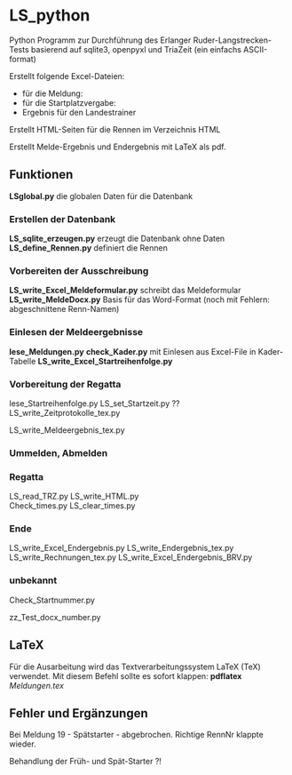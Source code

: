 # LS_python
Python Programm zur Durchführung des Erlanger Ruder-Langstrecken-Tests
basierend auf sqlite3, openpyxl und TriaZeit (ein einfachs ASCII-format)

Erstellt folgende Excel-Dateien:
* für die Meldung: 
* für die Startplatzvergabe:
* Ergebnis für den Landestrainer

Erstellt HTML-Seiten für die Rennen im Verzeichnis HTML

Erstellt Melde-Ergebnis und Endergebnis mit LaTeX als pdf.

## Funktionen

**LSglobal.py** die globalen Daten für die Datenbank

### Erstellen der Datenbank
**LS_sqlite_erzeugen.py** erzeugt die Datenbank ohne Daten
**LS_define_Rennen.py** definiert die Rennen

### Vorbereiten der Ausschreibung
**LS_write_Excel_Meldeformular.py** schreibt das Meldeformular 
**LS_write_MeldeDocx.py** Basis für das Word-Format (noch mit Fehlern: abgeschnittene Renn-Namen)

### Einlesen der Meldeergebnisse 
**lese_Meldungen.py**
**check_Kader.py** mit Einlesen aus Excel-File in Kader-Tabelle
**LS_write_Excel_Startreihenfolge.py**

### Vorbereitung der Regatta
lese_Startreihenfolge.py
LS_set_Startzeit.py  ??
LS_write_Zeitprotokolle_tex.py
 
LS_write_Meldeergebnis_tex.py

### Ummelden, Abmelden


### Regatta
LS_read_TRZ.py
LS_write_HTML.py		   
Check_times.py
LS_clear_times.py	
	
### Ende
LS_write_Excel_Endergebnis.py
LS_write_Endergebnis_tex.py
LS_write_Rechnungen_tex.py
LS_write_Excel_Endergebnis_BRV.py

### unbekannt
Check_Startnummer.py  

zz_Test_docx_number.py

## LaTeX
Für die Ausarbeitung wird das Textverarbeitungssystem LaTeX (TeX) verwendet.
Mit diesem Befehl sollte es sofort klappen:
**pdflatex** *Meldungen.tex*


## Fehler und Ergänzungen
Bei Meldung 19 - Spätstarter - abgebrochen. Richtige RennNr klappte wieder.

Behandlung der Früh- und Spät-Starter ?!
